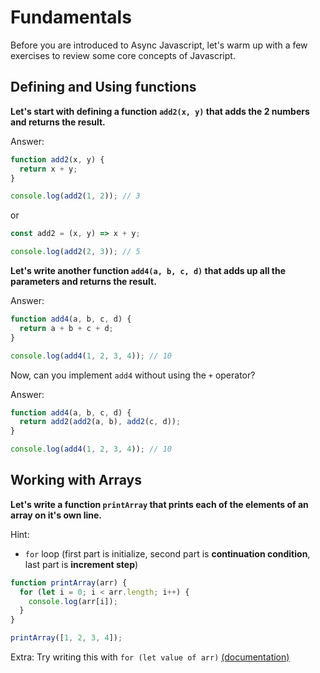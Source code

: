 # Fundamentals

Before you are introduced to Async Javascript, let's warm up with a few exercises to review some core concepts of Javascript.

## Defining and Using functions

**Let's start with defining a function `add2(x, y)` that adds the 2 numbers and returns the result.**

Answer: 

```javascript
function add2(x, y) {
  return x + y;
}

console.log(add2(1, 2)); // 3
```

or

```javascript
const add2 = (x, y) => x + y;

console.log(add2(2, 3)); // 5
```

**Let's write another function `add4(a, b, c, d)` that adds up all the parameters and returns the result.**

Answer:

```javascript
function add4(a, b, c, d) {
  return a + b + c + d;
}

console.log(add4(1, 2, 3, 4)); // 10
```

Now, can you implement `add4` without using the `+` operator?

Answer: 


```javascript
function add4(a, b, c, d) {
  return add2(add2(a, b), add2(c, d));
}

console.log(add4(1, 2, 3, 4)); // 10
```

## Working with Arrays

**Let's write a function `printArray` that prints each of the elements of an array on it's own line.**

Hint: 

- `for` loop (first part is initialize, second part is **continuation condition**, last part is **increment step**)

```javascript
function printArray(arr) {
  for (let i = 0; i < arr.length; i++) {
    console.log(arr[i]);
  }
}

printArray([1, 2, 3, 4]);
```

Extra: Try writing this with `for (let value of arr)` [(documentation)](https://developer.mozilla.org/en-US/docs/Web/JavaScript/Reference/Statements/for...of#Iterating_over_an_Array)

